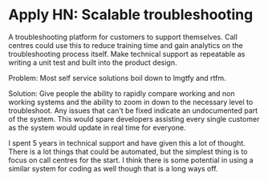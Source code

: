 # Apply HN: Scalable troubleshooting

A troubleshooting platform for customers to support themselves.
Call centres could use this to reduce training time and gain analytics on the troubleshooting process itself.
Make technical support as repeatable as writing a unit test and built into the product design.<p>Problem: Most self service solutions boil down to lmgtfy and rtfm.<p>Solution: Give people the ability to rapidly compare working and non working systems and the ability to zoom in down to the necessary level to troubleshoot. Any issues that can&#x27;t be fixed indicate an undocumented part of the system. This would spare developers assisting every single customer as the system would update in real time for everyone.<p>I spent 5 years in technical support and have given this a lot of thought.
There is a lot things that could be automated, but the simplest thing is to focus on call centres for the start.
I think there is some potential in using a similar system for coding as well though that is a long ways off.
